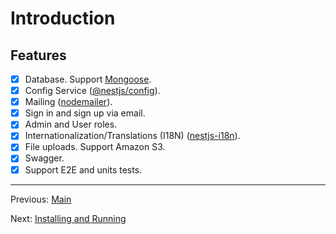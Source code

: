 # Introduction

## Features

- [x] Database. Support [Mongoose](https://www.npmjs.com/package/mongoose).
- [x] Config Service ([@nestjs/config](https://www.npmjs.com/package/@nestjs/config)).
- [x] Mailing ([nodemailer](https://www.npmjs.com/package/nodemailer)).
- [x] Sign in and sign up via email.
- [x] Admin and User roles.
- [x] Internationalization/Translations (I18N) ([nestjs-i18n](https://www.npmjs.com/package/nestjs-i18n)).
- [x] File uploads. Support Amazon S3.
- [x] Swagger.
- [x] Support E2E and units tests.

---

Previous: [Main](readme.md)

Next: [Installing and Running](installing-and-running.md)
